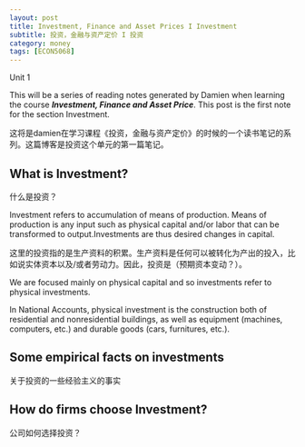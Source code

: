 ```yaml
---
layout: post
title: Investment, Finance and Asset Prices I Investment
subtitle: 投资，金融与资产定价 I 投资
category: money
tags: [ECON5068]
---
```


Unit 1

This will be a series of reading notes generated by Damien when learning the course ***Investment, Finance and Asset Price***. This post is the first note for the section Investment.

这将是damien在学习课程《投资，金融与资产定价》的时候的一个读书笔记的系列。这篇博客是投资这个单元的第一篇笔记。

## What is Investment?
什么是投资？

Investment refers to accumulation of means of production. Means of production is any input such as physical capital and/or labor that can be transformed to output.Investments are thus desired changes in capital.

这里的投资指的是生产资料的积累。生产资料是任何可以被转化为产出的投入，比如说实体资本以及/或者劳动力。因此，投资是（预期资本变动？）。

We are focused mainly on physical capital and so investments refer to physical investments.

In National Accounts, physical investment is the construction both of residential and nonresidential buildings, as well as equipment (machines, computers, etc.) and durable goods (cars, furnitures, etc.).


## Some empirical facts on investments
关于投资的一些经验主义的事实


## How do firms choose Investment?
公司如何选择投资？



